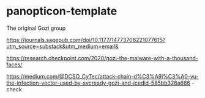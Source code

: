 # panopticon-template

The original Gozi group

https://journals.sagepub.com/doi/10.1177/14773708221077615?utm_source=substack&utm_medium=email&

https://research.checkpoint.com/2020/gozi-the-malware-with-a-thousand-faces/

https://medium.com/@DCSO_CyTec/attack-chain-d%C3%A9j%C3%A0-vu-the-infection-vector-used-by-svcready-gozi-and-icedid-585bb326a666 - check
